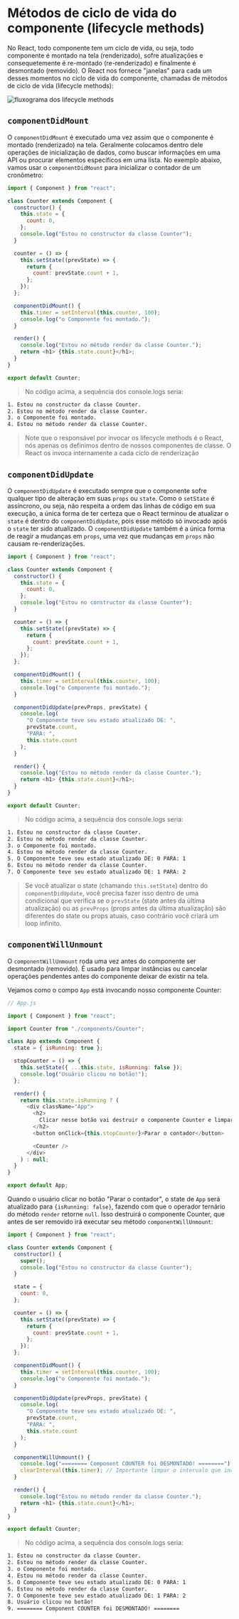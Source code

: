 # Métodos de ciclo de vida do componente (lifecycle methods)

No React, todo componente tem um ciclo de vida, ou seja, todo componente é montado na tela (renderizado), sofre atualizações e consequetemente é re-montado (re-renderizado) e finalmente é desmontado (removido). O React nos fornece "janelas" para cada um desses momentos no ciclo de vida do componente, chamadas de métodos de ciclo de vida (lifecycle methods):

![fluxograma dos lifecycle methods](https://s3-eu-west-1.amazonaws.com/ih-materials/uploads/upload_801d26372f9946811f79250cb98322bf.jpg)

## `componentDidMount`

O `componentDidMount` é executado uma vez assim que o componente é montado (renderizado) na tela. Geralmente colocamos dentro dele operações de inicialização de dados, como buscar informações em uma API ou procurar elementos específicos em uma lista. No exemplo abaixo, vamos usar o `componentDidMount` para inicializar o contador de um cronômetro:

```javascript
import { Component } from "react";

class Counter extends Component {
  constructor() {
    this.state = {
      count: 0,
    };
    console.log("Estou no constructor da classe Counter");
  }

  counter = () => {
    this.setState((prevState) => {
      return {
        count: prevState.count + 1,
      };
    });
  };

  componentDidMount() {
    this.timer = setInterval(this.counter, 100);
    console.log("o Componente foi montado.");
  }

  render() {
    console.log("Estou no método render da classe Counter.");
    return <h1> {this.state.count}</h1>;
  }
}

export default Counter;
```

> No código acima, a sequência dos console.logs seria:

```bash
1. Estou no constructor da classe Counter.
2. Estou no método render da classe Counter.
3. o Componente foi montado.
4. Estou no método render da classe Counter.
```

> Note que o responsável por invocar os lifecycle methods é o React, nós apenas os definimos dentro de nossos componentes de classe. O React os invoca internamente a cada ciclo de renderização

## `componentDidUpdate`

O `componentDidUpdate` é executado sempre que o componente sofre qualquer tipo de alteração em suas `props` ou `state`. Como o `setState` é assíncrono, ou seja, não respeita a ordem das linhas de código em sua execução, a única forma de ter certeza que o React terminou de atualizar o `state` é dentro do `componentDidUpdate`, pois esse método só invocado após o `state` ter sido atualizado. O `componentDidUpdate` também é a única forma de reagir a mudanças em `props`, uma vez que mudanças em `props` não causam re-renderizações.

```javascript
import { Component } from "react";

class Counter extends Component {
  constructor() {
    this.state = {
      count: 0,
    };
    console.log("Estou no constructor da classe Counter");
  }

  counter = () => {
    this.setState((prevState) => {
      return {
        count: prevState.count + 1,
      };
    });
  };

  componentDidMount() {
    this.timer = setInterval(this.counter, 100);
    console.log("o Componente foi montado.");
  }

  componentDidUpdate(prevProps, prevState) {
    console.log(
      "O Componente teve seu estado atualizado DE: ",
      prevState.count,
      "PARA: ",
      this.state.count
    );
  }

  render() {
    console.log("Estou no método render da classe Counter.");
    return <h1> {this.state.count}</h1>;
  }
}

export default Counter;
```

> No código acima, a sequência dos console.logs seria:

```bash
1. Estou no constructor da classe Counter.
2. Estou no método render da classe Counter.
3. o Componente foi montado.
4. Estou no método render da classe Counter.
5. O Componente teve seu estado atualizado DE: 0 PARA: 1
6. Estou no método render da classe Counter.
7. O Componente teve seu estado atualizado DE: 1 PARA: 2
```

> Se você atualizar o state (chamando `this.setState`) dentro do `componentDidUpdate`, você precisa fazer isso dentro de uma condicional que verifica se o `prevState` (state antes da última atualização) ou as `prevProps` (props antes da última atualização) são diferentes do state ou props atuais, caso contrário você criará um loop infinito.

## `componentWillUnmount`

O `componentWillUnmount` roda uma vez antes do componente ser desmontado (removido). É usado para limpar instâncias ou cancelar operações pendentes antes do componente deixar de existir na tela.

Vejamos como o compo `App` está invocando nosso componente Counter:

```javascript
// App.js

import { Component } from "react";

import Counter from "./components/Counter";

class App extends Component {
  state = { isRunning: true };

  stopCounter = () => {
    this.setState({ ...this.state, isRunning: false });
    console.log("Usuário clicou no botão!");
  };

  render() {
    return this.state.isRunning ? (
      <div className="App">
        <h2>
          Clicar nesse botão vai destruir o componente Counter e limpar o state
        </h2>
        <button onClick={this.stopCounter}>Parar o contador</button>

        <Counter />
      </div>
    ) : null;
  }
}

export default App;
```

Quando o usuário clicar no botão "Parar o contador", o state de `App` será atualizado para `{isRunning: false}`, fazendo com que o operador ternário do método `render` retorne `null`. Isso destruirá o componente Counter, que antes de ser removido irá executar seu método `componentWillUnmount`:

```javascript
import { Component } from "react";

class Counter extends Component {
  constructor() {
    super();
    console.log("Estou no constructor da classe Counter");
  }

  state = {
    count: 0,
  };

  counter = () => {
    this.setState((prevState) => {
      return {
        count: prevState.count + 1,
      };
    });
  };

  componentDidMount() {
    this.timer = setInterval(this.counter, 100);
    console.log("o Componente foi montado.");
  }

  componentDidUpdate(prevProps, prevState) {
    console.log(
      "O Componente teve seu estado atualizado DE: ",
      prevState.count,
      "PARA: ",
      this.state.count
    );
  }

  componentWillUnmount() {
    console.log("======== Component COUNTER foi DESMONTADO! ========");
    clearInterval(this.timer); // Importante limpar o intervalo que incrementava o contador a cada 100 milissegundos, caso contrário ele continuaria incrementando até que a desmontagem fosse concluída, causando bugs
  }

  render() {
    console.log("Estou no método render da classe Counter.");
    return <h1> {this.state.count}</h1>;
  }
}

export default Counter;
```

> No código acima, a sequência dos console.logs seria:

```bash
1. Estou no constructor da classe Counter.
2. Estou no método render da classe Counter.
3. o Componente foi montado.
4. Estou no método render da classe Counter.
5. O Componente teve seu estado atualizado DE: 0 PARA: 1
6. Estou no método render da classe Counter.
7. O Componente teve seu estado atualizado DE: 1 PARA: 2
8. Usuário clicou no botão!
9. ======== Component COUNTER foi DESMONTADO! ========
```
